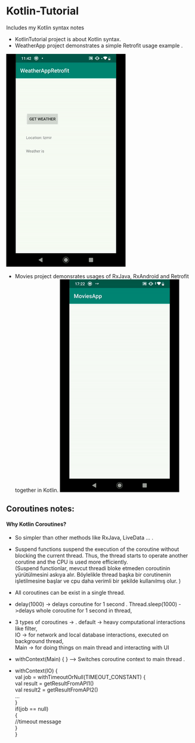 # Kotlin-Tutorial
Includes my Kotlin syntax notes  
- KotlinTutorial project is about Kotlin syntax.   
- WeatherApp project demonstrates a simple Retrofit usage example . 
  
![Kotlin-Tutorial](weather.gif)
  
- Movies project demonsrates usages of RxJava, RxAndroid and Retrofit together in Kotlin.
![Kotlin-Tutorial](third.gif)
  
 ## Coroutines notes:  
 #### Why Kotlin Coroutines?  
- So simpler than other methods like RxJava, LiveData … . 
-  Suspend functions suspend the execution of the coroutine without blocking the current thread. Thus, the thread starts to operate another corutine and the CPU is used more efficiently.  
(Suspend functionlar, mevcut threadi bloke etmeden coroutinin yürütülmesini askıya alır. Böylelikle thread başka bir corutinenin işletilmesine başlar ve cpu daha verimli bir şekilde kullanılmış olur.
)
  
-  All coroutines can be exist in a single thread.  

-  delay(1000) -> delays coroutine for 1 second . 
   Thread.sleep(1000) ->delays whole coroutine for 1 second in thread,  
   
-  3 types of coroutines -> . 
 default -> heavy computational interactions like filter,  
IO -> for network and local database interactions, executed on background thread,  
Main -> for doing things on main thread and interacting with UI
  
  
- withContext(Main) {
} —> Switches coroutine context to main thread . 


-  withContext(IO) {   
	val job = withTimeoutOrNull(TIMEOUT_CONSTANT) {   
      val result = getResultFromAPI1()   
      val result2 = getResultFromAPI2()  
		  ...  
	  }  
	if(job == null)  
	{   
	  	//timeout message  
	}  
} 
